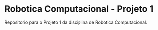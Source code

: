 # Robotica Computacional - Projeto 1
Repositorio para o Projeto 1 da disciplina de Robotica Computacional.
